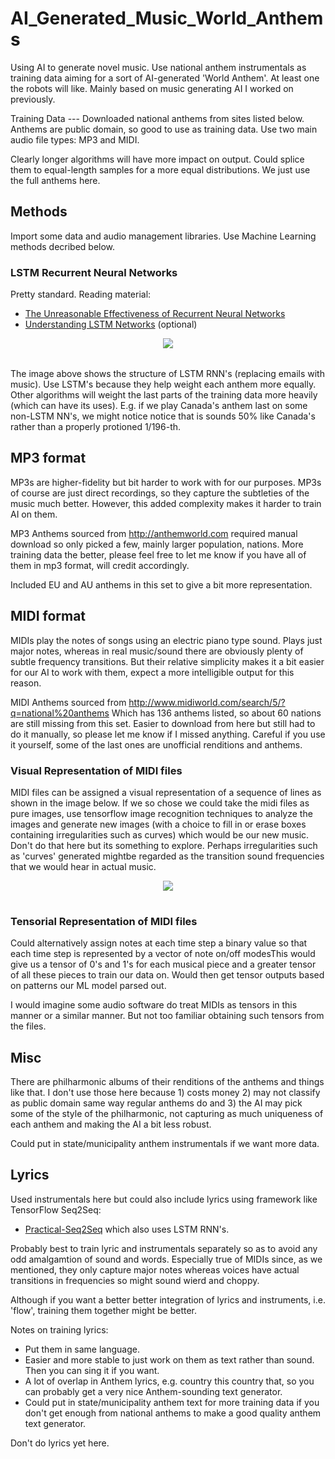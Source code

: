 # AI_Generated_Music_World_Anthems
Using AI to generate novel music. Use national anthem instrumentals as training data aiming for a sort of AI-generated 'World Anthem'. At least one the robots will like. Mainly based on music generating AI I worked on previously. 

Training Data --- Downloaded national anthems from sites listed below. Anthems are public domain, so good to use as training data. Use two main audio file types: MP3 and MIDI.

Clearly longer algorithms will have more impact on output. Could splice them to equal-length samples for a more equal distributions. We just use the full anthems here. 

## Methods
Import some data and audio management libraries. Use Machine Learning methods decribed below. 
### LSTM Recurrent Neural Networks
Pretty standard. Reading material: 

- [The Unreasonable Effectiveness of Recurrent Neural Networks](http://karpathy.github.io/2015/05/21/rnn-effectiveness/)
- [Understanding LSTM Networks](http://colah.github.io/posts/2015-08-Understanding-LSTMs/) (optional)

<table class="image">
<div align="center">
    <img src="http://suriyadeepan.github.io/img/seq2seq/seq2seq2.png"/>  
    <br>  
    <em align="center"></em>  
</div>
</table>

The image above shows the structure of LSTM RNN's (replacing emails with music). Use LSTM's because they help weight each anthem more equally. Other algorithms will weight the last parts of the training data more heavily (which can have its uses). E.g. if we play Canada's anthem last on some non-LSTM NN's, we might notice notice that is sounds 50% like Canada's rather than a properly protioned 1/196-th. 


## MP3 format 
MP3s are higher-fidelity but bit harder to work with for our purposes. MP3s of course are just direct recordings, so they capture the subtleties of the music much better. However, this added complexity makes it harder to train AI on them. 

MP3 Anthems sourced from http://anthemworld.com required manual download so only picked a few, mainly larger population, nations. More training data the better, please feel free to let me know if you have all of them in mp3 format, will credit accordingly.  

Included EU and AU anthems in this set to give a bit more representation. 

## MIDI format
MIDIs play the notes of songs using an electric piano type sound. Plays just major notes, whereas in real music/sound there are obviously plenty of subtle frequency transitions. But their relative simplicity makes it a bit easier for our AI to work with them, expect a more intelligible output for this reason.

MIDI Anthems sourced from http://www.midiworld.com/search/5/?q=national%20anthems Which has 136 anthems listed, so about 60 nations are still missing from this set. Easier to download from here but still had to do it manually, so please let me know if I missed anything. Careful if you use it yourself, some of the last ones are unofficial renditions and anthems. 

### Visual Representation of MIDI files
MIDI files can be assigned a visual representation of a sequence of lines as shown in the image below. If we so chose we could take the midi files as pure images, use tensorflow image recognition techniques to analyze the images and generate new images (with a choice to fill in or erase boxes containing irregularities such as curves) which would be our new music. Don't do that here but its something to explore. Perhaps irregularities such as 'curves' generated mightbe regarded as the transition sound frequencies that we would hear in actual music. 

<table class="image">
<div align="center">
    <img src="http://www.musicarta.com/images/MP_page_illus_27.jpg.pagespeed.ce.036eLKYkJz.jpg"/>  
    <br>  
    <em align="center"></em>  
</div>
</table>

### Tensorial Representation of MIDI files
Could alternatively assign notes at each time step a binary value so that each time step is represented by a vector of note on/off modesThis would give us a tensor of 0's and 1's for each musical piece and a greater tensor of all these pieces to train our data on. Would then get tensor outputs based on patterns our ML model parsed out. 

I would imagine some audio software do treat MIDIs as tensors in this manner or a similar manner. But not too familiar obtaining such tensors from the files.


## Misc
There are philharmonic albums of their  renditions of the anthems and things like that. I don't use those here because 1) costs money 2) may not classify as public domain same way regular anthems do and 3) the AI may pick some of the style of the philharmonic, not capturing as much uniqueness of each anthem and making the AI a bit less robust. 

Could put in state/municipality anthem instrumentals if we want more data. 

## Lyrics
Used instrumentals here but could also include lyrics using framework like TensorFlow Seq2Seq:
- [Practical-Seq2Seq](http://suriyadeepan.github.io/2016-12-31-practical-seq2seq/) 
which also uses LSTM RNN's. 

Probably best to train lyric and instrumentals separately so as to avoid any odd amalgamtion of sound and words. Especially true of MIDIs since, as we mentioned, they only capture major notes whereas voices have actual transitions in frequencies so might sound wierd and choppy.

Although if you want a better better integration of lyrics and instruments, i.e. 'flow', training them together might be better. 

Notes on training lyrics:
- Put them in same language.
- Easier and more stable to just work on them as text rather than sound. Then you can sing it if you want. 
- A lot of overlap in Anthem lyrics, e.g. country this country that, so you can probably get a very nice Anthem-sounding text generator.
- Could put in state/municipality anthem text for more training data if you don't get enough from national anthems to make a good quality anthem text generator. 

Don't do lyrics yet here. 




